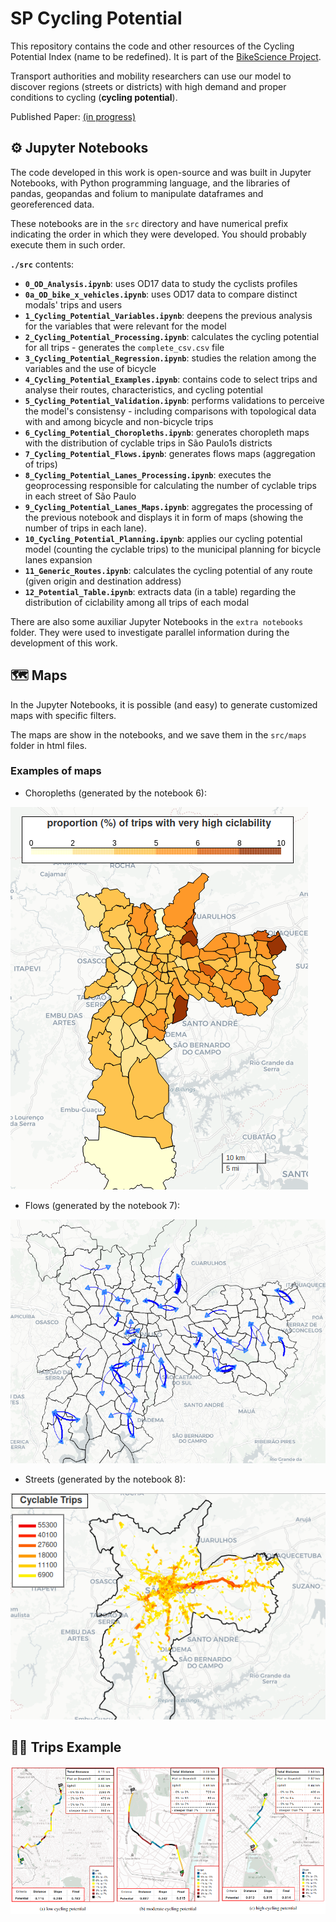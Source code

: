 
# SP Cycling Potential

This repository contains the code and other resources of the Cycling Potential Index (name to be redefined). It is part of the [BikeScience Project](https://gitlab.com/interscity/bike-science/).

Transport authorities and mobility researchers can use our model to discover regions (streets or districts) with high demand and proper conditions to cycling (**cycling potential**). 

Published Paper: [(in progress)]()

## ⚙️ Jupyter Notebooks 

The code developed in this work is open-source and was built in Jupyter Notebooks, with Python programming language, and the libraries of pandas, geopandas and folium to manipulate dataframes and georeferenced data.

These notebooks are in the `src` directory and have numerical prefix indicating the order in which they were developed.
You should probably execute them in such order.

**`./src`** contents:
- **`0_OD_Analysis.ipynb`**: uses OD17 data to study the cyclists profiles
- **`0a_OD_bike_x_vehicles.ipynb`**: uses OD17 data to compare distinct modals' trips and users
- **`1_Cycling_Potential_Variables.ipynb`**: deepens the previous analysis for the variables that were relevant for the model
- **`2_Cycling_Potential_Processing.ipynb`**: calculates the cycling potential for all trips - generates the `complete_csv.csv` file 
- **`3_Cycling_Potential_Regression.ipynb`**: studies the relation among the variables and the use of bicycle
- **`4_Cycling_Potential_Examples.ipynb`**: contains code to select trips and analyse their routes, characteristics, and cycling potential
- **`5_Cycling_Potential_Validation.ipynb`**: performs validations to perceive the model's consistensy - including comparisons with topological data with and among bicycle and non-bicycle trips
- **`6_Cycling_Potential_Choropleths.ipynb`**: generates choropleth maps with the distribution of cyclable trips in São Paulo1s districts 
- **`7_Cycling_Potential_Flows.ipynb`**: generates flows maps (aggregation of trips) 
- **`8_Cycling_Potential_Lanes_Processing.ipynb`**: executes the geoprocessing responsible for calculating the number of cyclable trips in each street of São Paulo
- **`9_Cycling_Potential_Lanes_Maps.ipynb`**: aggregates the processing of the previous notebook and displays it in form of maps (showing the number of trips in each lane).
- **`10_Cycling_Potential_Planning.ipynb`**: applies our cycling potential model (counting the cyclable trips) to the municipal planning for bicycle lanes expansion
- **`11_Generic_Routes.ipynb`**: calculates the cycling potential of any route (given origin and destination address)
- **`12_Potential_Table.ipynb`**: extracts data (in a table) regarding the distribution of ciclability among all trips of each modal

There are also some auxiliar Jupyter Notebooks in the `extra notebooks` folder. They were used to investigate parallel information during the development of this work.

## 🗺️ Maps 

In the Jupyter Notebooks, it is possible (and easy) to generate customized maps with specific filters. 

The maps are show in the notebooks, and we save them in the `src/maps` folder in html files.  

### Examples of maps

- Choropleths (generated by the notebook 6):

![choropleth map of cyclable trips per district](./assets/map_choropleth_example.png)

- Flows (generated by the notebook 7):

![flows map of car cyclable trips among districts](./assets/map_flows_example.png)

- Streets (generated by the notebook 8):

![map of cyclable trips in each city road](./assets/map_streets_example.png)


## 🚴‍♂️ Trips Example

![image of three trips with their routes and cycling potential data](./assets/trips_examples.png)